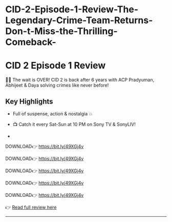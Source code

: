 # CID-2-Episode-1-Review-The-Legendary-Crime-Team-Returns-Don-t-Miss-the-Thrilling-Comeback-
# CID 2 Episode 1 Review
🚨✨ The wait is OVER! CID 2 is back after 6 years with ACP Pradyuman, Abhijeet & Daya solving crimes like never before!  

## Key Highlights
- Full of suspense, action & nostalgia 💥  
- 📺 Catch it every Sat-Sun at 10 PM on Sony TV & SonyLIV!

- 
 DOWNLOAD👉 https://bit.ly/49XGj4v

DOWNLOAD👉 https://bit.ly/49XGj4v

DOWNLOAD👉 https://bit.ly/49XGj4v

DOWNLOAD👉 https://bit.ly/49XGj4v

DOWNLOAD👉 https://bit.ly/49XGj4v

👉 [Read full review here](https://filmyhigh.com/cid-2-episode-1-review-acp-pradyuman-abhijeet-daya/Review)  

---

